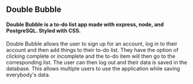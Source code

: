 ## Double Bubble
#### Double Bubble is a to-do list app made with express, node, and PostgreSQL. Styled with CSS.

Double Bubble allows the user to sign up for an account, log in to their account and then add things to their to-do list. They have the option of clicking complete or incomplete and the to-do item will then go to the corresponding list. The user can then log out and their data is saved in the database. This allows multiple users to use the application while saving everybody's data.

